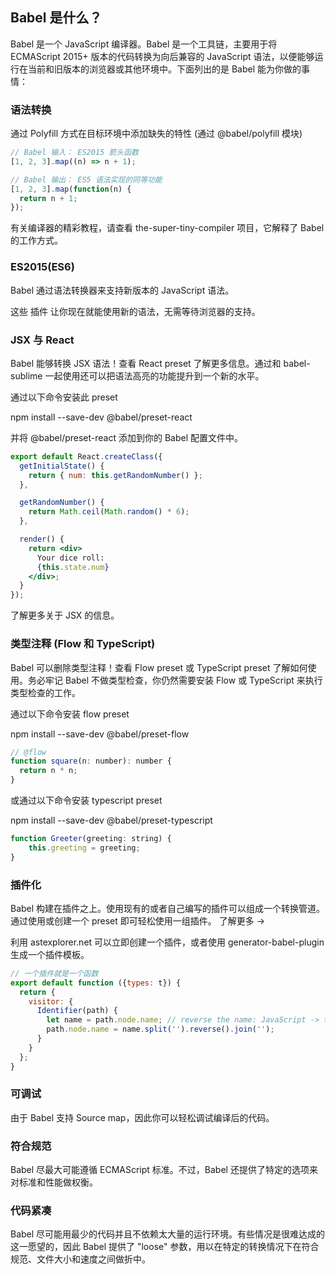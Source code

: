 ## Babel 是什么？

Babel 是一个 JavaScript 编译器。Babel 是一个工具链，主要用于将 ECMAScript 2015+ 版本的代码转换为向后兼容的 JavaScript 语法，以便能够运行在当前和旧版本的浏览器或其他环境中。下面列出的是 Babel 能为你做的事情：

### 语法转换

通过 Polyfill 方式在目标环境中添加缺失的特性 (通过 @babel/polyfill 模块)
~~~jsx
// Babel 输入： ES2015 箭头函数
[1, 2, 3].map((n) => n + 1);

// Babel 输出： ES5 语法实现的同等功能
[1, 2, 3].map(function(n) {
  return n + 1;
});
~~~

有关编译器的精彩教程，请查看 the-super-tiny-compiler 项目，它解释了 Babel 的工作方式。

### ES2015(ES6)

Babel 通过语法转换器来支持新版本的 JavaScript 语法。

这些 插件 让你现在就能使用新的语法，无需等待浏览器的支持。

### JSX 与 React

Babel 能够转换 JSX 语法！查看 React preset 了解更多信息。通过和 babel-sublime 一起使用还可以把语法高亮的功能提升到一个新的水平。

通过以下命令安装此 preset

npm install --save-dev @babel/preset-react


并将 @babel/preset-react 添加到你的 Babel 配置文件中。

~~~jsx
export default React.createClass({
  getInitialState() {
    return { num: this.getRandomNumber() };
  },

  getRandomNumber() {
    return Math.ceil(Math.random() * 6);
  },

  render() {
    return <div>
      Your dice roll:
      {this.state.num}
    </div>;
  }
});
~~~

了解更多关于 JSX 的信息。

### 类型注释 (Flow 和 TypeScript)

Babel 可以删除类型注释！查看 Flow preset 或 TypeScript preset 了解如何使用。务必牢记 Babel 不做类型检查，你仍然需要安装 Flow 或 TypeScript 来执行类型检查的工作。

通过以下命令安装 flow preset

npm install --save-dev @babel/preset-flow

~~~jsx
// @flow
function square(n: number): number {
  return n * n;
}
~~~

或通过以下命令安装 typescript preset

npm install --save-dev @babel/preset-typescript

~~~jsx
function Greeter(greeting: string) {
    this.greeting = greeting;
}
~~~

### 插件化

Babel 构建在插件之上。使用现有的或者自己编写的插件可以组成一个转换管道。通过使用或创建一个 preset 即可轻松使用一组插件。 了解更多 →

利用 astexplorer.net 可以立即创建一个插件，或者使用 generator-babel-plugin 生成一个插件模板。
~~~jsx
// 一个插件就是一个函数
export default function ({types: t}) {
  return {
    visitor: {
      Identifier(path) {
        let name = path.node.name; // reverse the name: JavaScript -> tpircSavaJ
        path.node.name = name.split('').reverse().join('');
      }
    }
  };
}
~~~


### 可调试

由于 Babel 支持 Source map，因此你可以轻松调试编译后的代码。

### 符合规范

Babel 尽最大可能遵循 ECMAScript 标准。不过，Babel 还提供了特定的选项来对标准和性能做权衡。

### 代码紧凑

Babel 尽可能用最少的代码并且不依赖太大量的运行环境。有些情况是很难达成的这一愿望的，因此 Babel 提供了 "loose" 参数，用以在特定的转换情况下在符合规范、文件大小和速度之间做折中。
